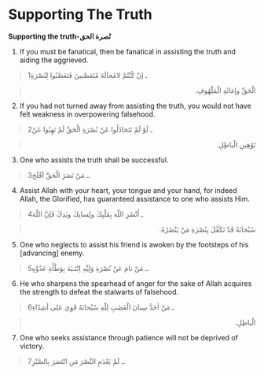 Supporting The Truth
====================

**Supporting the truth-نُصرة الحق**

1. If you must be fanatical, then be fanatical in assisting the truth
and aiding the aggrieved.

> 1ـ إنْ كُنْتُمْ لامُحالَةَ مُتَعَصَّبينَ فَتَعَصَّبُوا لِنُصْرَةِ
<blockquote dir="rtl">
  <p>
الْحَقِّ وإغاثَةِ الْمَلْهُوفِ.
  </p>
</blockquote>

2. If you had not turned away from assisting the truth, you would not
have felt weakness in overpowering falsehood.

> 2ـ لَوْ لَمْ تَتَخاذَلُوا عَنْ نُصْرَةِ الْحَقِّ لَمْ تَهِنُوا عَنْ
<blockquote dir="rtl">
  <p>
تَوْهِينِ الْباطِلِ.
  </p>
</blockquote>

3. One who assists the truth shall be successful.

> 3ـ مَنْ نَصَرَ الْحَقَّ أفْلَحَ.

4. Assist Allah with your heart, your tongue and your hand, for indeed
Allah, the Glorified, has guaranteed assistance to one who assists Him.

> 4ـ اُنْصُرِ اللّهَ بِقَلْبِكَ ولِسانِكَ ويَدِكَ فَإنَّ اللّهَ
<blockquote dir="rtl">
  <p>
سُبْحانَهُ قَدْ تَكَفَّلَ بِنُصْرَةِ مَنْ يَنْصُرُهُ.
  </p>
</blockquote>

5. One who neglects to assist his friend is awoken by the footsteps of
his [advancing] enemy.

> 5ـ مَنْ نامَ عَنْ نُصْرَةِ وَلِيِّهِ اِنْتَـبَهَ بِوَطْأَةِ عَدُوِّهِ.

6. He who sharpens the spearhead of anger for the sake of Allah acquires
the strength to defeat the stalwarts of falsehood.

> 6ـ مَنْ أحَدَّ سِنانَ الْغَضَبِ لِلّهِ سُبْحانَهُ قَوِيَ عَلى أشِدّاءِ
<blockquote dir="rtl">
  <p>
الْباطِلِ.
  </p>
</blockquote>

7. One who seeks assistance through patience will not be deprived of
victory.

> 7ـ لَمْ يَعْدَمِ النَّصْرَ مَنِ انْتَصَرَ بِالصَّبْرِ.


